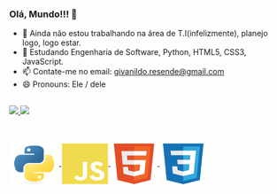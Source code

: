 ### Olá, Mundo!!! 👋


- 🔭 Ainda não estou trabalhando na área de T.I(infelizmente), planejo logo, logo estar.
- 🌱 Estudando Engenharia de Software, Python, HTML5, CSS3, JavaScript.
- 📫 Contate-me no email: givanildo.resende@gmail.com 
- 😄 Pronouns: Ele / dele
##
<div>
  <a href="https://github.com/Joey-Resende">
  <img height="180em" src="https://github-readme-stats.vercel.app/api?username=Joey-Resende&show_icons=true&theme=vision-friendly-dark&include_all_commits=true&count_private=true"/>
  <img height="180em" src="https://github-readme-stats.vercel.app/api/top-langs/?username=Joey-Resende&layout=compact&langs_count=6&theme=vision-friendly-dark"/>
</div>

##  

<div style="display: inline_block"><br>
  <img align="center" alt="Python" height="80" width="90" src="https://raw.githubusercontent.com/devicons/devicon/master/icons/python/python-original.svg">
  <img align="center" alt="JavaScript" height="75" width="85" src="https://raw.githubusercontent.com/devicons/devicon/master/icons/javascript/javascript-plain.svg">
  <img align="center" alt="HTML5" height="75" width="85" src="https://raw.githubusercontent.com/devicons/devicon/master/icons/html5/html5-original.svg">
  <img align="center" alt="CSS3" height="75" width="85" src="https://raw.githubusercontent.com/devicons/devicon/master/icons/css3/css3-original.svg">
</div>
 
